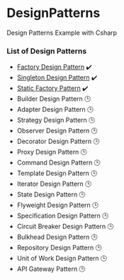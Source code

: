 # DesignPatterns
Design Patterns Example with Csharp

### List of Design Patterns
- [Factory Design Pattern](src/FactoryDp) ✔️
- [Singleton Design Pattern](src/SingletonDp) ✔️
- [Static Factory Pattern](src/StaticFactoryDp) ✔️
- Builder Design Pattern 🕒
- Adapter Design Pattern 🕒
- Strategy Design Pattern 🕒
- Observer Design Pattern 🕒
- Decorator Design Pattern 🕒
- Proxy Design Pattern 🕒
- Command Design Pattern 🕒
- Template Design Pattern 🕒
- Iterator Design Pattern 🕒
- State Design Pattern 🕒
- Flyweight Design Pattern 🕒
- Specification Design Pattern 🕒
- Circuit Breaker Design Pattern 🕒
- Bulkhead Design Pattern 🕒
- Repository Design Pattern 🕒
- Unit of Work Design Pattern 🕒
- API Gateway Pattern 🕒